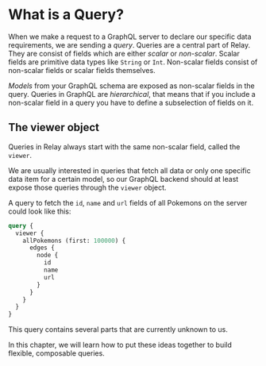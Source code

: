 # What is a Query?

When we make a request to a GraphQL server to declare our specific data requirements, we are sending a *query*.
Queries are a central part of Relay. They are consist of fields which are either *scalar* or *non-scalar*.
Scalar fields are primitive data types like `String` or `Int`.
Non-scalar fields consist of non-scalar fields or scalar fields themselves.

*Models* from your GraphQL schema are exposed as non-scalar fields in the query.
Queries in GraphQL are *hierarchical*, that means that if you include a non-scalar field in a query you have to define a subselection of fields on it.

## The viewer object

Queries in Relay always start with the same non-scalar field, called the `viewer`.

We are usually interested in queries that fetch all data or only one specific data item for a certain model, so our GraphQL backend should at least expose those queries through the `viewer` object.

A query to fetch the `id`, `name` and `url` fields of all Pokemons on the server could look like this:

```graphql
query {
  viewer {
    allPokemons (first: 100000) {
      edges {
        node {
          id
          name
          url
        }
      }
    }
  }
}
```

This query contains several parts that are currently unknown to us.

In this chapter, we will learn how to put these ideas together to build flexible, composable queries.
